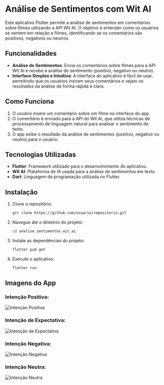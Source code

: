 # Análise de Sentimentos com Wit AI

Este aplicativo Flutter permite a análise de sentimentos em comentários sobre filmes utilizando a API Wit AI. O objetivo é entender como os usuários se sentem em relação a filmes, identificando se os comentários são positivos, negativos ou neutros.

## Funcionalidades

- **Análise de Sentimentos**: Envia os comentários sobre filmes para a API Wit AI e recebe a análise do sentimento (positivo, negativo ou neutro).
- **Interface Simples e Intuitiva**: A interface do aplicativo é fácil de usar, permitindo que os usuários insiram seus comentários e vejam os resultados da análise de forma rápida e clara.

## Como Funciona

1. O usuário insere um comentário sobre um filme na interface do app.
2. O comentário é enviado para a API do Wit AI, que utiliza técnicas de processamento de linguagem natural para analisar o sentimento do texto.
3. O app exibe o resultado da análise de sentimentos (positivo, negativo ou neutro) para o usuário.

## Tecnologias Utilizadas

- **Flutter**: Framework utilizado para o desenvolvimento do aplicativo.
- **Wit AI**: Plataforma de IA usada para a análise de sentimentos em texto.
- **Dart**: Linguagem de programação utilizada no Flutter.

## Instalação

1. Clone o repositório:
   ```bash
   git clone https://github.com/usuario/repositorio.git
   ```
2. Navegue até o diretório do projeto:
   ```bash
   cd analise_sentimentos_wit_ai
   ```
3. Instale as dependências do projeto:
   ```bash
   flutter pub get
   ```
4. Execute o aplicativo:
   ```bash
   flutter run
   ```

## Imagens do App

### **Intenção Positiva:**
  
![Intenção Positiva](https://github.com/user-attachments/assets/6aa4e97c-c7b0-414d-8239-7ba9048c5fbb)

### **Intenção de Expectativa:**
  
![Intenção de Expectativa](https://github.com/user-attachments/assets/dc405ca0-1cf8-4afc-a533-8f0322484609)

### **Intenção Negativa:**
  
![Intenção Negativa](https://github.com/user-attachments/assets/655642cc-9a06-4c1d-becf-2df58c489662)

### **Intenção Neutra:**
  
![Intenção Neutra](https://github.com/user-attachments/assets/5f8d991d-6d3e-4341-b47c-42ecdb62c04b)

